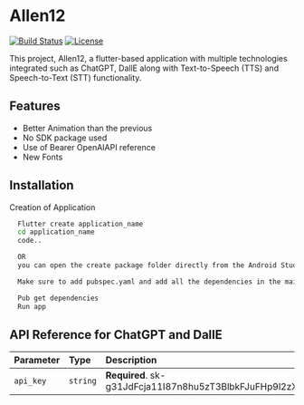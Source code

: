 
# Allen12

[![Build Status](https://travis-ci.org/your-username/flutter-awesome-app.svg?branch=main)](https://travis-ci.org/your-username/flutter-awesome-app)
[![License](https://img.shields.io/badge/license-MIT-blue.svg)](LICENSE)


This project, Allen12, a flutter-based application with multiple technologies integrated such as ChatGPT, DallE along with Text-to-Speech (TTS) and Speech-to-Text (STT) functionality. 


## Features

- Better Animation than the previous
- No SDK package used
- Use of Bearer OpenAIAPI reference
- New Fonts


## Installation

Creation of Application

```bash
  Flutter create application_name
  cd application_name
  code..

  OR 
  you can open the create package folder directly from the Android Studio

  Make sure to add pubspec.yaml and add all the dependencies in the main application 

  Pub get dependencies
  Run app
```

## API Reference for ChatGPT and DallE


| Parameter | Type     | Description                |
| :-------- | :------- | :------------------------- |
| `api_key` | `string` | **Required**. 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 |









    
